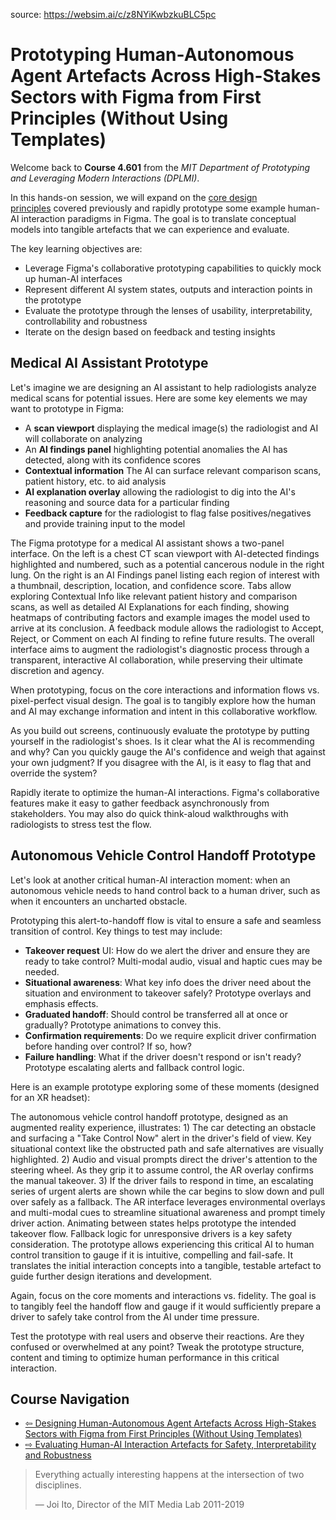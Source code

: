 source: https://websim.ai/c/z8NYiKwbzkuBLC5pc

# Prototyping Human-Autonomous Agent Artefacts Across High-Stakes Sectors with Figma from First Principles (Without Using Templates)

Welcome back to **Course 4.601** from the _MIT Department of Prototyping and Leveraging Modern Interactions (DPLMI)_.

In this hands-on session, we will expand on the [core design principles](https://mcoai.dplmi.mit.edu/course-4.601/resources/tools/figma/designing-human-autonomous-agent-artefacts-across-high-stakes-sectors-with-figma-from-first-principles-without-using-templates/) covered previously and rapidly prototype some example human-AI interaction paradigms in Figma. The goal is to translate conceptual models into tangible artefacts that we can experience and evaluate.

The key learning objectives are:

- Leverage Figma's collaborative prototyping capabilities to quickly mock up human-AI interfaces
- Represent different AI system states, outputs and interaction points in the prototype
- Evaluate the prototype through the lenses of usability, interpretability, controllability and robustness
- Iterate on the design based on feedback and testing insights

## Medical AI Assistant Prototype

Let's imagine we are designing an AI assistant to help radiologists analyze medical scans for potential issues. Here are some key elements we may want to prototype in Figma:

- A **scan viewport** displaying the medical image(s) the radiologist and AI will collaborate on analyzing
- An **AI findings panel** highlighting potential anomalies the AI has detected, along with its confidence scores
- **Contextual information** The AI can surface relevant comparison scans, patient history, etc. to aid analysis
- **AI explanation overlay** allowing the radiologist to dig into the AI's reasoning and source data for a particular finding
- **Feedback capture** for the radiologist to flag false positives/negatives and provide training input to the model

The Figma prototype for a medical AI assistant shows a two-panel interface. On the left is a chest CT scan viewport with AI-detected findings highlighted and numbered, such as a potential cancerous nodule in the right lung. On the right is an AI Findings panel listing each region of interest with a thumbnail, description, location, and confidence score. Tabs allow exploring Contextual Info like relevant patient history and comparison scans, as well as detailed AI Explanations for each finding, showing heatmaps of contributing factors and example images the model used to arrive at its conclusion. A feedback module allows the radiologist to Accept, Reject, or Comment on each AI finding to refine future results. The overall interface aims to augment the radiologist's diagnostic process through a transparent, interactive AI collaboration, while preserving their ultimate discretion and agency.

When prototyping, focus on the core interactions and information flows vs. pixel-perfect visual design. The goal is to tangibly explore how the human and AI may exchange information and intent in this collaborative workflow.

As you build out screens, continuously evaluate the prototype by putting yourself in the radiologist's shoes. Is it clear what the AI is recommending and why? Can you quickly gauge the AI's confidence and weigh that against your own judgment? If you disagree with the AI, is it easy to flag that and override the system?

Rapidly iterate to optimize the human-AI interactions. Figma's collaborative features make it easy to gather feedback asynchronously from stakeholders. You may also do quick think-aloud walkthroughs with radiologists to stress test the flow.

## Autonomous Vehicle Control Handoff Prototype

Let's look at another critical human-AI interaction moment: when an autonomous vehicle needs to hand control back to a human driver, such as when it encounters an uncharted obstacle.

Prototyping this alert-to-handoff flow is vital to ensure a safe and seamless transition of control. Key things to test may include:

- **Takeover request** UI: How do we alert the driver and ensure they are ready to take control? Multi-modal audio, visual and haptic cues may be needed.
- **Situational awareness**: What key info does the driver need about the situation and environment to takeover safely? Prototype overlays and emphasis effects.
- **Graduated handoff**: Should control be transferred all at once or gradually? Prototype animations to convey this.
- **Confirmation requirements**: Do we require explicit driver confirmation before handing over control? If so, how?
- **Failure handling**: What if the driver doesn't respond or isn't ready? Prototype escalating alerts and fallback control logic.

Here is an example prototype exploring some of these moments (designed for an XR headset):

The autonomous vehicle control handoff prototype, designed as an augmented reality experience, illustrates: 1) The car detecting an obstacle and surfacing a "Take Control Now" alert in the driver's field of view. Key situational context like the obstructed path and safe alternatives are visually highlighted. 2) Audio and visual prompts direct the driver's attention to the steering wheel. As they grip it to assume control, the AR overlay confirms the manual takeover. 3) If the driver fails to respond in time, an escalating series of urgent alerts are shown while the car begins to slow down and pull over safely as a fallback. The AR interface leverages environmental overlays and multi-modal cues to streamline situational awareness and prompt timely driver action. Animating between states helps prototype the intended takeover flow. Fallback logic for unresponsive drivers is a key safety consideration. The prototype allows experiencing this critical AI to human control transition to gauge if it is intuitive, compelling and fail-safe. It translates the initial interaction concepts into a tangible, testable artefact to guide further design iterations and development.

Again, focus on the core moments and interactions vs. fidelity. The goal is to tangibly feel the handoff flow and gauge if it would sufficiently prepare a driver to safely take control from the AI under time pressure.

Test the prototype with real users and observe their reactions. Are they confused or overwhelmed at any point? Tweak the prototype structure, content and timing to optimize human performance in this critical interaction.

## Course Navigation

- [⇦ Designing Human-Autonomous Agent Artefacts Across High-Stakes Sectors with Figma from First Principles (Without Using Templates)](https://mcoai.dplmi.mit.edu/course-4.601/resources/tools/figma/designing-human-autonomous-agent-artefacts-across-high-stakes-sectors-with-figma-from-first-principles-without-using-templates/)
- [⇨ Evaluating Human-AI Interaction Artefacts for Safety, Interpretability and Robustness](https://mcoai.dplmi.mit.edu/course-4.601/resources/tools/figma/prototyping-human-autonomous-agent-artefacts-across-high-stakes-sectors-with-figma-from-first-principles-without-using-templates/#)

> Everything actually interesting happens at the intersection of two disciplines.
> 
> — Joi Ito, Director of the MIT Media Lab 2011-2019